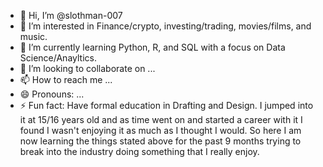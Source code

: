 - 👋 Hi, I’m @slothman-007
- 👀 I’m interested in Finance/crypto, investing/trading, movies/films, and music.
- 🌱 I’m currently learning Python, R, and SQL with a focus on Data Science/Anayltics.
- 💞️ I’m looking to collaborate on ...
- 📫 How to reach me ...
- 😄 Pronouns: ...
- ⚡ Fun fact: Have formal education in Drafting and Design. I jumped into it at 15/16 years old and as time went on and started a career with it I found I wasn't enjoying it as much as I thought I would.
      So here I am now learning the things stated above for the past 9 months trying to break into the industry doing something that I really enjoy.

<!---
slothman-007/slothman-007 is a ✨ special ✨ repository because its `README.md` (this file) appears on your GitHub profile.
You can click the Preview link to take a look at your changes.
--->
